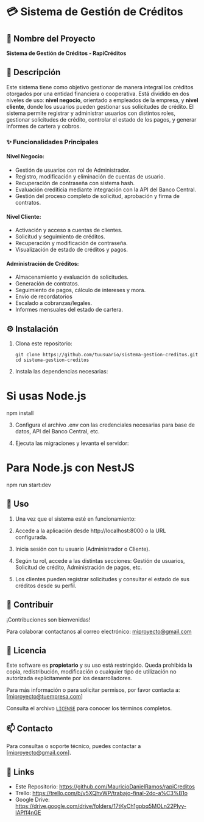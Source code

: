 # 💳 Sistema de Gestión de Créditos

## 📌 Nombre del Proyecto
**Sistema de Gestión de Créditos - RapiCréditos**

## 📝 Descripción

Este sistema tiene como objetivo gestionar de manera integral los créditos otorgados por una entidad financiera o cooperativa. Está dividido en dos niveles de uso: **nivel negocio**, orientado a empleados de la empresa, y **nivel cliente**, donde los usuarios pueden gestionar sus solicitudes de crédito. El sistema permite registrar y administrar usuarios con distintos roles, gestionar solicitudes de crédito, controlar el estado de los pagos, y generar informes de cartera y cobros.

### ✨ Funcionalidades Principales

#### Nivel Negocio:
- Gestión de usuarios con rol de Administrador.
- Registro, modificación y eliminación de cuentas de usuario.
- Recuperación de contraseña con sistema hash.
- Evaluación crediticia mediante integración con la API del Banco Central.
- Gestión del proceso completo de solicitud, aprobación y firma de contratos.

#### Nivel Cliente:
- Activación y acceso a cuentas de clientes.
- Solicitud y seguimiento de créditos.
- Recuperación y modificación de contraseña.
- Visualización de estado de créditos y pagos.

#### Administración de Créditos:
- Almacenamiento y evaluación de solicitudes.
- Generación de contratos.
- Seguimiento de pagos, cálculo de intereses y mora.
- Envío de recordatorios
- Escalado a cobranzas/legales.
- Informes mensuales del estado de cartera.



## ⚙️ Instalación

1. Clona este repositorio:
   ```
   git clone https://github.com/tuusuario/sistema-gestion-creditos.git
   cd sistema-gestion-creditos

2. Instala las dependencias necesarias: 
# Si usas Node.js

npm install

3. Configura el archivo .env con las credenciales necesarias para base de datos, API del Banco Central, etc.

4. Ejecuta las migraciones y levanta el servidor:

# Para Node.js con NestJS
npm run start:dev



## 🚀 Uso

1. Una vez que el sistema esté en funcionamiento:

2. Accede a la aplicación desde http://localhost:8000 o la URL configurada.

3. Inicia sesión con tu usuario (Administrador o Cliente).

4. Según tu rol, accede a las distintas secciones: Gestión de usuarios, Solicitud de crédito, Administración de pagos, etc.

5. Los clientes pueden registrar solicitudes y consultar el estado de sus créditos desde su perfil.



## 🤝 Contribuir

¡Contribuciones son bienvenidas!

Para colaborar contactanos al correo electrónico: miproyecto@gmail.com


## 📄 Licencia

Este software es **propietario** y su uso está restringido. Queda prohibida la copia, redistribución, modificación o cualquier tipo de utilización no autorizada explícitamente por los desarrolladores.

Para más información o para solicitar permisos, por favor contacta a: [miproyecto@tuempresa.com]

Consulta el archivo [`LICENSE`](LICENSE.TXT) para conocer los términos completos.


## 📫 Contacto
Para consultas o soporte técnico, puedes contactar a [miproyecto@gmail.com].


## 🔗 Links

* Este Repositorio: https://github.com/MauricioDanielRamos/rapiCreditos
* Trello: https://trello.com/b/v5XQhvWP/trabajo-final-2do-a%C3%B1o
* Google Drive: https://drive.google.com/drive/folders/17tKyCh1gpbq5MOLn22Plyy-lAPff4nGE
